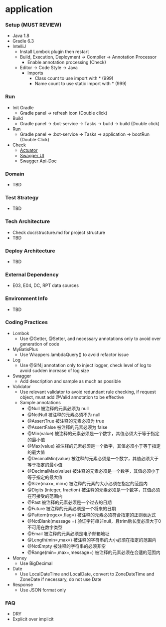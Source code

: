 # application

### Setup (MUST REVIEW)

- Java 1.8
- Gradle 6.3
- IntelliJ
    - Install Lombok plugin then restart
    - Build, Execution, Deployment -> Compiler -> Annotation Processor
        - Enable annotation processing (Check)
    - Editor -> Code Style -> Java
        - Imports
            - Class count to use import with * (999)
            - Name count to use static import with * (999)

### Run

- Init Gradle
    - Gradle panel -> refresh icon (Double click)
- Build
    - Gradle panel -> :bot-service -> Tasks -> build -> build (Double click)
- Run
    - Gradle panel -> :bot-service -> Tasks -> application -> bootRun (Double Click)
- Check
    - [Actuator](http://localhost:8080/actuator)
    - [Swagger UI](http://localhost:8080/doc.html)
    - [Swagger Api-Doc](http://localhost:8080/v2/api-docs)

### Domain

- TBD

### Test Strategy

- TBD

### Tech Architecture

- Check doc/structure.md for project structure
- TBD

### Deploy Architecture

- TBD

### External Dependency

- E03, E04, DC, RPT data sources

### Environment Info

- TBD

### Coding Practices

- Lombok
    - Use @Getter, @Setter, and necessary annotations only to avoid over generation of code
- MyBatisPlus
    - Use Wrappers.lambdaQuery() to avoid refactor issue
- Log
    - Use @Slf4j annotation only to inject logger, check level of log to avoid sudden increase of log size
- Swagger
    - Add description and sample as much as possible
- Validator
    - Use relevant validator to avoid redundant rule checking, if request object, must add @Valid annotation to be
      effective
    - Sample annotations
        - @Null 被注释的元素必须为 null
        - @NotNull 被注释的元素必须不为 null
        - @AssertTrue 被注释的元素必须为 true
        - @AssertFalse 被注释的元素必须为 false
        - @Min(value)     被注释的元素必须是一个数字，其值必须大于等于指定的最小值
        - @Max(value)     被注释的元素必须是一个数字，其值必须小于等于指定的最大值
        - @DecimalMin(value)  被注释的元素必须是一个数字，其值必须大于等于指定的最小值
        - @DecimalMax(value)  被注释的元素必须是一个数字，其值必须小于等于指定的最大值
        - @Size(max=, min=)   被注释的元素的大小必须在指定的范围内
        - @Digits (integer, fraction)     被注释的元素必须是一个数字，其值必须在可接受的范围内
        - @Past 被注释的元素必须是一个过去的日期
        - @Future 被注释的元素必须是一个将来的日期
        - @Pattern(regex=,flag=)  被注释的元素必须符合指定的正则表达式
        - @NotBlank(message =)   验证字符串非null，且trim后长度必须大于0 不可用在数字类型
        - @Email 被注释的元素必须是电子邮箱地址
        - @Length(min=,max=)  被注释的字符串的大小必须在指定的范围内
        - @NotEmpty 被注释的字符串的必须非空
        - @Range(min=,max=,message=)  被注释的元素必须在合适的范围内
- Money
    - Use BigDecimal
- Date
    - Use LocalDateTime and LocalDate, convert to ZoneDateTime and ZoneDate if necessary, do not use Date
- Response
    - Use JSON format only

### FAQ

- DRY
- Explicit over implicit
